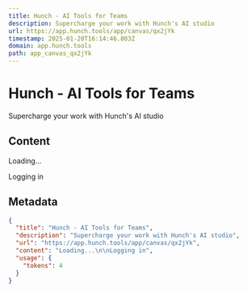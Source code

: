 ```yaml
---
title: Hunch - AI Tools for Teams
description: Supercharge your work with Hunch's AI studio
url: https://app.hunch.tools/app/canvas/qx2jYk
timestamp: 2025-01-20T16:14:46.803Z
domain: app.hunch.tools
path: app_canvas_qx2jYk
---
```


# Hunch - AI Tools for Teams


Supercharge your work with Hunch's AI studio


## Content

Loading...

Logging in

## Metadata

```json
{
  "title": "Hunch - AI Tools for Teams",
  "description": "Supercharge your work with Hunch's AI studio",
  "url": "https://app.hunch.tools/app/canvas/qx2jYk",
  "content": "Loading...\n\nLogging in",
  "usage": {
    "tokens": 4
  }
}
```
